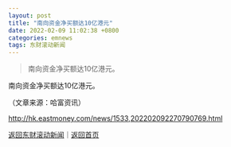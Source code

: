 ```yaml
---
layout: post
title: "南向资金净买额达10亿港元"
date: 2022-02-09 11:02:38 +0800
categories: emnews
tags: 东财滚动新闻
---
```

> 南向资金净买额达10亿港元。

<p>南向资金净买额达10亿港元。</p><p class="em_media">（文章来源：哈富资讯）</p>

<http://hk.eastmoney.com/news/1533,202202092270790769.html>

[返回东财滚动新闻](//finews.withounder.com/emnews/)｜[返回首页](//finews.withounder.com/)